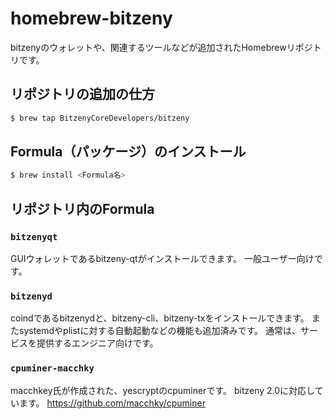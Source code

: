 # homebrew-bitzeny

bitzenyのウォレットや、関連するツールなどが追加されたHomebrewリポジトリです。

## リポジトリの追加の仕方

```bash
$ brew tap BitzenyCoreDevelopers/bitzeny
```

## Formula（パッケージ）のインストール

```bash
$ brew install <Formula名>
```

## リポジトリ内のFormula

### `bitzenyqt`

GUIウォレットであるbitzeny-qtがインストールできます。
一般ユーザー向けです。

### `bitzenyd`

coindであるbitzenydと、bitzeny-cli、bitzeny-txをインストールできます。
またsystemdやplistに対する自動起動などの機能も追加済みです。
通常は、サービスを提供するエンジニア向けです。

### `cpuminer-macchky`

macchkey氏が作成された、yescryptのcpuminerです。
bitzeny 2.0に対応しています。
https://github.com/macchky/cpuminer
